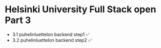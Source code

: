 # Helsinki University Full Stack open Part 3

- 3.1 puhelinluettelon backend step1 ✅
- 3.2 puhelinluettelon backend step2 ✅